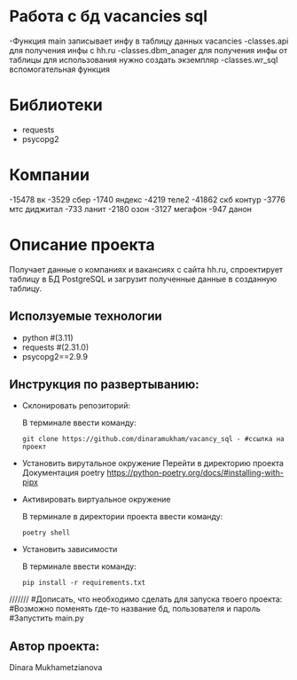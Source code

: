 # Работа с бд vacancies sql
-Функция main записывает инфу в таблицу данных vacancies
-classes.api для получения инфы с hh.ru
-classes.dbm_anager для получения инфы от таблицы для использования нужно создать экземпляр
-classes.wr_sql вспомогательная функция 

# Библиотеки
- requests
- psycopg2

# Компании
-15478 вк
-3529 сбер
-1740 яндекс
-4219 теле2
-41862 скб контур
-3776 мтс диджитал
-733 ланит
-2180 озон
-3127 мегафон
-947 данон

# Описание  проекта 
Получает данные о компаниях и вакансиях с сайта hh.ru, спроектирует таблицу в БД PostgreSQL и загрузит полученные данные в созданную таблицу.

## Исползуемые технологии 
  * python #(3.11) 
  * requests #(2.31.0)
  * psycopg2==2.9.9

## Инструкция по развертыванию:
* Склонировать репозиторий:
  
  В терминале ввести команду:
  ```
  git clone https://github.com/dinaramukham/vacancy_sql - #ссылка на проект
* Установить вирутальное окружение
Перейти в директорию проекта
Документация poetry https://python-poetry.org/docs/#installing-with-pipx
* Активировать виртуальное окружение

  В терминале в директории проекта ввести команду:
  ```
  poetry shell
  ```
* Установить зависимости

  В терминале ввести команду:
  ```
  pip install -r requirements.txt
  ```
///////
#Дописать, что необходимо сделать для запуска твоего проекта:
#Возможно поменять где-то название бд, пользователя и пароль
#Запустить main.py 

## Автор проекта:
Dinara Mukhametzianova